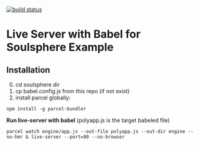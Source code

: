 
[![build status](https://travis-ci.org/tapio/live-server.svg)](https://travis-ci.org/tapio/live-server)

Live Server with Babel for Soulsphere Example
===========


Installation
------------

0. cd soulsphere dir
1. cp babel.config.js from this repo (if not exist) 
2. install parcel globally:
```
npm install -g parcel-bundler
```


**Run live-server with babel** (polyapp.js is the target babeled file)

	parcel watch engine/app.js --out-file polyapp.js --out-dir engine --no-hmr & live-server --port=80 --no-browser


